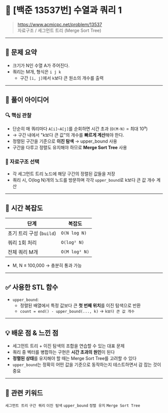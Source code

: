 # 📘 [백준 13537번] 수열과 쿼리 1

> https://www.acmicpc.net/problem/13537  
> 자료구조 / 세그먼트 트리 (Merge Sort Tree)

---

## 🧩 문제 요약

- 크기가 N인 수열 A가 주어진다.
- 쿼리는 M개, 형식은 `i j k`
  - 구간 `[i, j]`에서 `k`보다 큰 원소의 개수를 출력

---

## 🧠 풀이 아이디어

### 🔍 핵심 관찰

- 단순히 매 쿼리마다 `A[i]~A[j]`를 순회하면 시간 초과 (`O(M·N)` = 최대 10⁹)
- → 구간 내에서 "k보다 큰 값"의 개수를 **빠르게 계산**해야 한다.
- 정렬된 구간을 기준으로 **이진 탐색** → upper_bound 사용
- 구간을 다루고 정렬도 유지해야 하므로 **Merge Sort Tree** 사용

### 🔧 자료구조 선택

- 각 세그먼트 트리 노드에 해당 구간의 정렬된 값들을 저장
- 쿼리 시, O(log N)개의 노드를 방문하며 각각 `upper_bound`로 k보다 큰 값 개수 계산

---

## 🧮 시간 복잡도

| 단계 | 복잡도 |
|------|--------|
| 초기 트리 구성 (`build`) | `O(N log N)` |
| 쿼리 1회 처리 | `O(log² N)` |
| 전체 쿼리 M개 | `O(M log² N)` |

- M, N ≤ 100,000 → 충분히 통과 가능

---

## ✅ 사용한 STL 함수

- `upper_bound`:
  - 정렬된 배열에서 특정 값보다 큰 **첫 번째 위치**를 이진 탐색으로 반환
  - `count = end() - upper_bound(..., k)` → `k보다 큰 값 개수`

---

## 💡 배운 점 & 느낀 점

- 세그먼트 트리 + 이진 탐색의 조합을 연습할 수 있는 대표 문제
- 쿼리 중 벡터를 병합하는 구현은 **시간 초과의 원인**이 된다
- **정렬된 상태**를 유지해야 할 때는 Merge Sort Tree를 고려할 수 있다
- `upper_bound`는 정확히 어떤 값을 기준으로 동작하는지 테스트하면서 감 잡는 것이 중요

---

## 🏁 관련 키워드

`세그먼트 트리` `구간 쿼리` `이진 탐색` `upper_bound` `정렬 유지` `Merge Sort Tree`
